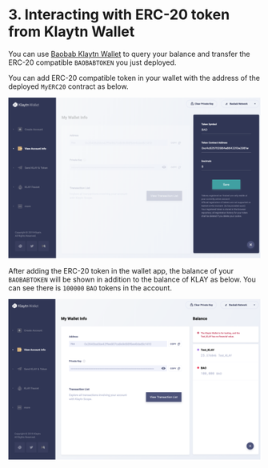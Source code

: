 # 3. Interacting with ERC-20 token from Klaytn Wallet <a id="3-interacting-with-erc-20-token-from-klaytn-wallet"></a>

You can use [Baobab Klaytn Wallet](https://baobab.wallet.klaytn.com) to query your balance and transfer the ERC-20 compatible `BAOBABTOKEN` you just deployed.

You can add ERC-20 compatible token in your wallet with the address of the deployed `MyERC20` contract as below.

![ERC20-3-Add\_token](./images/erc20-3-add_token.png)

After adding the ERC-20 token in the wallet app, the balance of your `BAOBABTOKEN` will be shown in addition to the balance of KLAY as below. You can see there is `100000` `BAO` tokens in the account.

![ERC20-4-wallet-token](./images/erc20-4-wallet-token.png)

